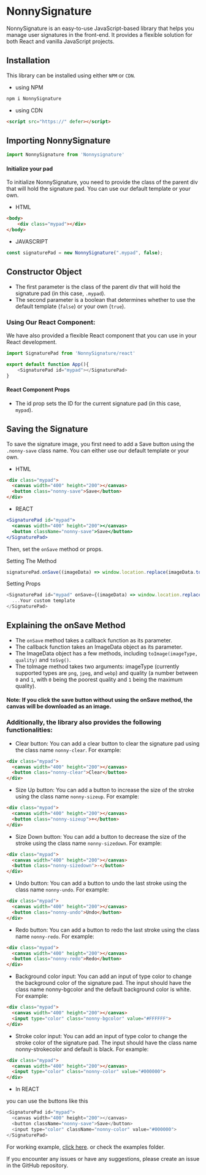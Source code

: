 # NonnySignature

NonnySignature is an easy-to-use JavaScript-based library that helps you manage user signatures in the front-end. It provides a flexible solution for both React and vanilla JavaScript projects.

## Installation
This library can be installed using either `NPM` or `CDN`.

- using NPM
```js
npm i NonnySignature
```
- using CDN 
```html
<script src="https://" defer></script>
```
## Importing NonnySignature

```js
import NonnySignature from 'Nonnysignature'
```
#### Initialize your pad
To initialize NonnySignature, you need to provide the class of the parent div that will hold the signature pad. You can use our default template or your own.
- HTML
```html
<body>
    <div class="mypad"></div>
</body>
```

- JAVASCRIPT

```js
const signaturePad = new NonnySignature(".mypad", false);
```

## Constructor Object
- The first parameter is the class of the parent div that will hold the signature pad (in this case, `.mypad`).
- The second parameter is a boolean that determines whether to use the default template (`false`) or your own (`true`).

### Using Our React Component:

We have also provided a flexible React component that you can use in your React development. 

```js
import SignaturePad from 'NonnySignature/react'

export default function App(){
    <SignaturePad id="mypad"></SignaturePad>
}
```

#### React Component Props
- The id prop sets the ID for the current signature pad (in this case, `mypad`).

## Saving the Signature
To save the signature image, you first need to add a Save button using the `.nonny-save` class name. You can either use our default template or your own.

- HTML
```html
<div class="mypad">
  <canvas width="400" height="200"></canvas>
  <button class="nonny-save">Save</button>
</div>
```
- REACT
```jsx
<SignaturePad id="mypad">
  <canvas width="400" height="200"></canvas>
  <button className="nonny-save">Save</button>
</SignaturePad>
```
Then, set the `onSave` method or props.

Setting The Method

```js
signaturePad.onSave((imageData) => window.location.replace(imageData.toImage('png', 1)));
```
Setting Props

```js
<SignaturePad id="mypad" onSave={(imageData) => window.location.replace(imageData.toImage('png', 1))}>
  ...Your custom template
</SignaturePad>
```

## Explaining the onSave Method
- The `onSave` method takes a callback function as its parameter.
- The callback function takes an ImageData object as its parameter.
- The ImageData object has a few methods, including `toImage(imageType, quality)` and `toSvg()`.
- The toImage method takes two arguments: imageType (currently supported types are `png`, `jpeg`, and `webp`) and quality (a number between `0` and `1`, with `0` being the poorest quality and `1` being the maximum quality).

#### Note: If you click the save button without using the onSave method, the canvas will be downloaded as an image.


### Additionally, the library also provides the following functionalities:

- Clear button:
 You can add a clear button to clear the signature pad using the class name `nonny-clear`. For example:
```html
<div class="mypad">
  <canvas width="400" height="200"></canvas>
  <button class="nonny-clear">Clear</button>
</div>
```
- Size Up button: 
You can add a button to increase the size of the stroke using the class name `nonny-sizeup`. For example:
```html
<div class="mypad">
  <canvas width="400" height="200"></canvas>
  <button class="nonny-sizeup">+</button>
</div>
```

- Size Down button: 
You can add a button to decrease the size of the stroke using the class name `nonny-sizedown`. For example:
```html
<div class="mypad">
  <canvas width="400" height="200"></canvas>
  <button class="nonny-sizedown">-</button>
</div>
```
- Undo button: 
You can add a button to undo the last stroke using the class name `nonny-undo`. For example:
```html
<div class="mypad">
  <canvas width="400" height="200"></canvas>
  <button class="nonny-undo">Undo</button>
</div>
```

- Redo button: 
You can add a button to redo the last stroke using the class name `nonny-redo`. For example:
```html
<div class="mypad">
  <canvas width="400" height="200"></canvas>
  <button class="nonny-redo">Redo</button>
</div>
```
- Background color input: 
You can add an input of type color to change the background color of the signature pad. The input should have the class name nonny-bgcolor and the default background color is white. For example:

```html
<div class="mypad">
  <canvas width="400" height="200"></canvas>
  <input type="color" class="nonny-bgcolor" value="#FFFFFF">
</div>
```

- Stroke color input: 
You can add an input of type color to change the stroke color of the signature pad. The input should have the class name nonny-strokecolor and default is black. For example:

```html
<div class="mypad">
  <canvas width="400" height="200"></canvas>
  <input type="color" class="nonny-color" value="#000000">
</div>
```
- In REACT

you can use the buttons like this
```js
<SignaturePad id="mypad">
  <canvas width="400" height="200"></canvas>
  <button className="nonny-save">Save</button>
  <input type="color" className="nonny-color" value="#000000">
</SignaturePad>
```
For working example, [click here](https://coding-nonny.github.io/NonnySignature/). or check the examples folder.


If you encounter any issues or have any suggestions, please create an issue in the GitHub repository.
